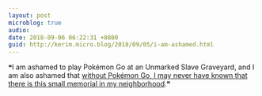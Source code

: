 ```yaml
---
layout: post
microblog: true
audio: 
date: 2018-09-06 06:22:31 +0800
guid: http://kerim.micro.blog/2018/09/05/i-am-ashamed.html
---
```

❝I am ashamed to play Pokémon Go at an Unmarked Slave Graveyard, and I am also ashamed that [without Pokémon Go, I may never have known that there is this small memorial in my neighborhood](https://nursingclio.org/2018/09/05/pokemon-go-before-and-after-august-12/).❞
